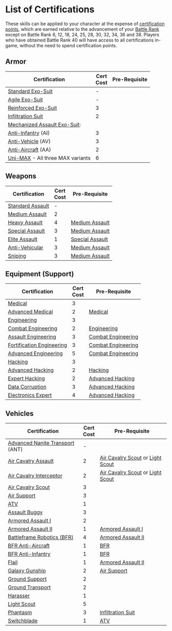 # List of Certifications

These skills can be applied to your character at the expense of
[certification points](Certification_points.md), which are earned relative to
the advancement of your [Battle Rank](../terminology/Battle_Rank.md) except on
Battle Rank 6, 12, 18, 24, 25, 28, 30, 32, 34, 36 and 38. Players who have
obtained Battle Rank 40 will have access to all certifications in-game, without
the need to spend certification points.

## Armor

| Certification | Cert  <br>Cost | Pre-Requisite |
| --- | --- | --- |
| [Standard Exo-Suit](Standard_Exo-Suit_(Certification).md) | -   |     |
| [Agile Exo-Suit](Agile_Exo-Suit_(Certification).md) | -   |     |
| [Reinforced Exo-Suit](Reinforced_Exo-Suit_(Certification).md) | 3   |     |
| [Infiltration Suit](Infiltration_Suit_(Certification).md) | 2   |     |
| [Mechanized Assault Exo-Suit](../armor/Mechanized_Assault_Exo-Suit.md): |     |     |
| [Anti-Infantry](Anti-Infantry_MAX_(Certification).md) (AI) | 3   |     |
| [Anti-Vehicle](Anti-Vehicle_MAX_(Certification).md) (AV) | 3   |     |
| [Anti-Aircraft](Anti-Aircraft_MAX_(Certification).md) (AA) | 2   |     |
| [Uni-MAX](Uni-MAX_(Certification).md) \- All three MAX variants | 6   |     |

## Weapons

| Certification | Cert  <br>Cost | Pre-Requisite |
| --- | --- | --- |
| [Standard Assault](Standard_Assault.md) | -   |     |
| [Medium Assault](Medium_Assault.md) | 2   |     |
| [Heavy Assault](Heavy_Assault.md) | 4   | [Medium Assault](Medium_Assault.md) |
| [Special Assault](Special_Assault.md) | 3   | [Medium Assault](Medium_Assault.md) |
| [Elite Assault](Elite_Assault.md) | 1   | [Special Assault](Special_Assault.md) |
| [Anti-Vehicular](Anti-Vehicular.md) | 3   | [Medium Assault](Medium_Assault.md) |
| [Sniping](Sniping.md) | 3   | [Medium Assault](Medium_Assault.md) |

## Equipment (Support)

| Certification | Cert  <br>Cost | Pre-Requisite |
| --- | --- | --- |
| [Medical](Medical.md) | 3   |     |
| [Advanced Medical](Advanced_Medical.md) | 2   | [Medical](Medical.md) |
| [Engineering](Engineering.md) | 3   |     |
| [Combat Engineering](Combat_Engineering.md) | 2   | [Engineering](Engineering.md) |
| [Assault Engineering](Assault_Engineering.md) | 3   | [Combat Engineering](Combat_Engineering.md) |
| [Fortification Engineering](Fortification_Engineering.md) | 3   | [Combat Engineering](Combat_Engineering.md) |
| [Advanced Engineering](Advanced_Engineering.md) | 5   | [Combat Engineering](Combat_Engineering.md) |
| [Hacking](Hacking_(Certification).md) | 3   |     |
| [Advanced Hacking](Advanced_Hacking.md) | 2   | [Hacking](Hacking_(Certification).md) |
| [Expert Hacking](Expert_Hacking.md) | 2   | [Advanced Hacking](Advanced_Hacking.md) |
| [Data Corruption](Data_Corruption.md) | 3   | [Advanced Hacking](Advanced_Hacking.md) |
| [Electronics Expert](Electronics_Expert.md) | 4   | [Advanced Hacking](Advanced_Hacking.md) |

## Vehicles

| Certification | Cert  <br>Cost | Pre-Requisite |
| --- | --- | --- |
| [Advanced Nanite Transport](Advanced_Nanite_Transport_(Certification).md) (ANT) | -   |     |
| [Air Cavalry Assault](Air_Cavalry_Assault.md) | 2   | [Air Cavalry Scout](Air_Cavalry_Scout.md) or [Light Scout](Light_Scout.md) |
| [Air Cavalry Interceptor](Air_Cavalry_Interceptor.md) | 2   | [Air Cavalry Scout](Air_Cavalry_Scout.md) or [Light Scout](Light_Scout.md) |
| [Air Cavalry Scout](Air_Cavalry_Scout.md) | 3   |     |
| [Air Support](Air_Support.md) | 3   |     |
| [ATV](ATV_(Certification).md) | 1   |     |
| [Assault Buggy](Assault_Buggy_(Certification).md) | 3   |     |
| [Armored Assault I](Armored_Assault_I.md) | 2   |     |
| [Armored Assault II](Armored_Assault_II.md) | 1   | [Armored Assault I](Armored_Assault_I.md) |
| [Battleframe Robotics (BFR)](BFR_(Certification).md) | 4   | [Armored Assault II](Armored_Assault_II.md) |
| [BFR Anti-Aircraft](BFR_Anti-Aircraft.md) | 1   | [BFR](BFR_(Certification).md) |
| [BFR Anti-Infantry](BFR_Anti-Infantry.md) | 1   | [BFR](BFR_(Certification).md) |
| [Flail](Flail_(Certification).md) | 1   | [Armored Assault II](Armored_Assault_II.md) |
| [Galaxy Gunship](Galaxy_Gunship_(Certification).md) | 2   | [Air Support](Air_Support.md) |
| [Ground Support](Ground_Support.md) | 2   |     |
| [Ground Transport](Ground_Transport.md) | 2   |     |
| [Harasser](Harasser_(Certification).md) | 1   |     |
| [Light Scout](Light_Scout.md) | 5   |     |
| [Phantasm](Phantasm_(Certification).md) | 3   | [Infiltration Suit](Infiltration_Suit_(Certification).md) |
| [Switchblade](Switchblade_(Certification).md) | 1   | [ATV](ATV_(Certification).md) |